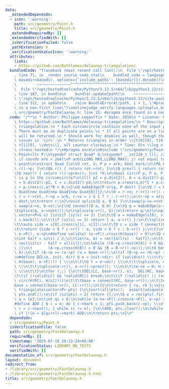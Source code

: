 ```yaml
---
data:
  _extendedDependsOn:
  - icon: ':warning:'
    path: src/geometry/Point.h
    title: src/geometry/Point.h
  _extendedRequiredBy: []
  _extendedVerifiedWith: []
  _isVerificationFailed: false
  _pathExtension: h
  _verificationStatusIcon: ':warning:'
  attributes:
    links:
    - https://github.com/Bathlamos/delaunay-triangulation/
  bundledCode: "Traceback (most recent call last):\n  File \"/opt/hostedtoolcache/Python/3.13.5/x64/lib/python3.13/site-packages/onlinejudge_verify/documentation/build.py\"\
    , line 71, in _render_source_code_stat\n    bundled_code = language.bundle(stat.path,\
    \ basedir=basedir, options={'include_paths': [basedir]}).decode()\n          \
    \         ~~~~~~~~~~~~~~~^^^^^^^^^^^^^^^^^^^^^^^^^^^^^^^^^^^^^^^^^^^^^^^^^^^^^^^^^^^^^^^^^^\n\
    \  File \"/opt/hostedtoolcache/Python/3.13.5/x64/lib/python3.13/site-packages/onlinejudge_verify/languages/cplusplus.py\"\
    , line 187, in bundle\n    bundler.update(path)\n    ~~~~~~~~~~~~~~^^^^^^\n  File\
    \ \"/opt/hostedtoolcache/Python/3.13.5/x64/lib/python3.13/site-packages/onlinejudge_verify/languages/cplusplus_bundle.py\"\
    , line 312, in update\n    raise BundleErrorAt(path, i + 1, \"#pragma once found\
    \ in a non-first line\")\nonlinejudge_verify.languages.cplusplus_bundle.BundleErrorAt:\
    \ src/geometry/FastDelaunay.h: line 15: #pragma once found in a non-first line\n"
  code: "/**\n * Author: Philippe Legault\n * Date: 2016\n * License: MIT\n * Source:\
    \ https://github.com/Bathlamos/delaunay-triangulation/\n * Description: Fast Delaunay\
    \ triangulation.\n * Each circumcircle contains none of the input points.\n *\
    \ There must be no duplicate points.\n * If all points are on a line, no triangles\
    \ will be returned.\n * Should work for doubles as well, though there may be precision\
    \ issues in 'circ'.\n * Returns triangles in order \\{t[0][0], t[0][1], t[0][2],\
    \ t[1][0], \\dots\\}, all counter-clockwise.\n * Time: O(n \\log n)\n * Status:\
    \ stress-tested\n */\n#pragma once\n\n#include \"src/geometry/Point.h\"\n\ntypedef\
    \ Point<ll> P;\ntypedef struct Quad* Q;\ntypedef __int128_t lll; // (can be ll\
    \ if coords are < 2e4)\nP arb(LLONG_MAX,LLONG_MAX); // not equal to any other\
    \ point\n\nstruct Quad {\n\tQ rot, o; P p = arb; bool mark;\n\tP& F() { return\
    \ r()->p; }\n\tQ& r() { return rot->rot; }\n\tQ prev() { return rot->o->rot; }\n\
    \tQ next() { return r()->prev(); }\n} *H;\n\nbool circ(P p, P a, P b, P c) { //\
    \ is p in the circumcircle?\n\tlll p2 = p.dist2(), A = a.dist2()-p2,\n\t    B\
    \ = b.dist2()-p2, C = c.dist2()-p2;\n\treturn p.cross(a,b)*C + p.cross(b,c)*A\
    \ + p.cross(c,a)*B > 0;\n}\nQ makeEdge(P orig, P dest) {\n\tQ r = H ? H : new\
    \ Quad{new Quad{new Quad{new Quad{0}}}};\n\tH = r->o; r->r()->r() = r;\n\trep(i,0,4)\
    \ r = r->rot, r->p = arb, r->o = i & 1 ? r : r->r();\n\tr->p = orig; r->F() =\
    \ dest;\n\treturn r;\n}\nvoid splice(Q a, Q b) {\n\tswap(a->o->rot->o, b->o->rot->o);\
    \ swap(a->o, b->o);\n}\nQ connect(Q a, Q b) {\n\tQ q = makeEdge(a->F(), b->p);\n\
    \tsplice(q, a->next());\n\tsplice(q->r(), b);\n\treturn q;\n}\n\npair<Q,Q> rec(const\
    \ vector<P>& s) {\n\tif (sz(s) <= 3) {\n\t\tQ a = makeEdge(s[0], s[1]), b = makeEdge(s[1],\
    \ s.back());\n\t\tif (sz(s) == 2) return { a, a->r() };\n\t\tsplice(a->r(), b);\n\
    \t\tauto side = s[0].cross(s[1], s[2]);\n\t\tQ c = side ? connect(b, a) : 0;\n\
    \t\treturn {side < 0 ? c->r() : a, side < 0 ? c : b->r() };\n\t}\n\n#define H(e)\
    \ e->F(), e->p\n#define valid(e) (e->F().cross(H(base)) > 0)\n\tQ A, B, ra, rb;\n\
    \tint half = sz(s) / 2;\n\ttie(ra, A) = rec({all(s) - half});\n\ttie(B, rb) =\
    \ rec({sz(s) - half + all(s)});\n\twhile ((B->p.cross(H(A)) < 0 && (A = A->next()))\
    \ ||\n\t       (A->p.cross(H(B)) > 0 && (B = B->r()->o)));\n\tQ base = connect(B->r(),\
    \ A);\n\tif (A->p == ra->p) ra = base->r();\n\tif (B->p == rb->p) rb = base;\n\
    \n#define DEL(e, init, dir) Q e = init->dir; if (valid(e)) \\\n\t\twhile (circ(e->dir->F(),\
    \ H(base), e->F())) { \\\n\t\t\tQ t = e->dir; \\\n\t\t\tsplice(e, e->prev());\
    \ \\\n\t\t\tsplice(e->r(), e->r()->prev()); \\\n\t\t\te->o = H; H = e; e = t;\
    \ \\\n\t\t}\n\tfor (;;) {\n\t\tDEL(LC, base->r(), o);  DEL(RC, base, prev());\n\
    \t\tif (!valid(LC) && !valid(RC)) break;\n\t\tif (!valid(LC) || (valid(RC) &&\
    \ circ(H(RC), H(LC))))\n\t\t\tbase = connect(RC, base->r());\n\t\telse\n\t\t\t\
    base = connect(base->r(), LC->r());\n\t}\n\treturn { ra, rb };\n}\n\nvector<P>\
    \ triangulate(vector<P> pts) {\n\tsort(all(pts));  assert(unique(all(pts)) ==\
    \ pts.end());\n\tif (sz(pts) < 2) return {};\n\tQ e = rec(pts).first;\n\tvector<Q>\
    \ q = {e};\n\tint qi = 0;\n\twhile (e->o->F().cross(e->F(), e->p) < 0) e = e->o;\n\
    #define ADD { Q c = e; do { c->mark = 1; pts.push_back(c->p); \\\n\tq.push_back(c->r());\
    \ c = c->next(); } while (c != e); }\n\tADD; pts.clear();\n\twhile (qi < sz(q))\
    \ if (!(e = q[qi++])->mark) ADD;\n\treturn pts;\n}\n"
  dependsOn:
  - src/geometry/Point.h
  isVerificationFile: false
  path: src/geometry/FastDelaunay.h
  requiredBy: []
  timestamp: '2025-07-19 20:33:24+09:00'
  verificationStatus: LIBRARY_NO_TESTS
  verifiedWith: []
documentation_of: src/geometry/FastDelaunay.h
layout: document
redirect_from:
- /library/src/geometry/FastDelaunay.h
- /library/src/geometry/FastDelaunay.h.html
title: src/geometry/FastDelaunay.h
---
```

